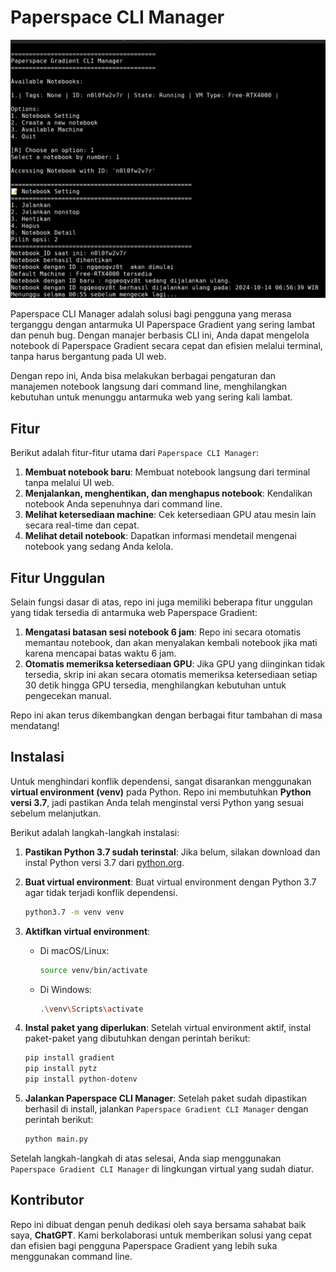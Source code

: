 # Paperspace CLI Manager
![Screenshot Project](./img/Image1.jpg)

Paperspace CLI Manager adalah solusi bagi pengguna yang merasa terganggu dengan antarmuka UI Paperspace Gradient yang sering lambat dan penuh bug. Dengan manajer berbasis CLI ini, Anda dapat mengelola notebook di Paperspace Gradient secara cepat dan efisien melalui terminal, tanpa harus bergantung pada UI web.

Dengan repo ini, Anda bisa melakukan berbagai pengaturan dan manajemen notebook langsung dari command line, menghilangkan kebutuhan untuk menunggu antarmuka web yang sering kali lambat.

## Fitur

Berikut adalah fitur-fitur utama dari `Paperspace CLI Manager`:

1. **Membuat notebook baru**: Membuat notebook langsung dari terminal tanpa melalui UI web.
2. **Menjalankan, menghentikan, dan menghapus notebook**: Kendalikan notebook Anda sepenuhnya dari command line.
3. **Melihat ketersediaan machine**: Cek ketersediaan GPU atau mesin lain secara real-time dan cepat.
4. **Melihat detail notebook**: Dapatkan informasi mendetail mengenai notebook yang sedang Anda kelola.

## Fitur Unggulan

Selain fungsi dasar di atas, repo ini juga memiliki beberapa fitur unggulan yang tidak tersedia di antarmuka web Paperspace Gradient:

1. **Mengatasi batasan sesi notebook 6 jam**: Repo ini secara otomatis memantau notebook, dan akan menyalakan kembali notebook jika mati karena mencapai batas waktu 6 jam.
2. **Otomatis memeriksa ketersediaan GPU**: Jika GPU yang diinginkan tidak tersedia, skrip ini akan secara otomatis memeriksa ketersediaan setiap 30 detik hingga GPU tersedia, menghilangkan kebutuhan untuk pengecekan manual.

Repo ini akan terus dikembangkan dengan berbagai fitur tambahan di masa mendatang!

## Instalasi

Untuk menghindari konflik dependensi, sangat disarankan menggunakan **virtual environment (venv)** pada Python. Repo ini membutuhkan **Python versi 3.7**, jadi pastikan Anda telah menginstal versi Python yang sesuai sebelum melanjutkan.

Berikut adalah langkah-langkah instalasi:

1. **Pastikan Python 3.7 sudah terinstal**:
   Jika belum, silakan download dan instal Python versi 3.7 dari [python.org](https://www.python.org/downloads/release/python-370/).

2. **Buat virtual environment**:
   Buat virtual environment dengan Python 3.7 agar tidak terjadi konflik dependensi.
   ```bash
   python3.7 -m venv venv
   ```

3. **Aktifkan virtual environment**:
   - Di macOS/Linux:
     ```bash
     source venv/bin/activate
     ```
   - Di Windows:
     ```bash
     .\venv\Scripts\activate
     ```

4. **Instal paket yang diperlukan**:
   Setelah virtual environment aktif, instal paket-paket yang dibutuhkan dengan perintah berikut:
   ```bash
   pip install gradient
   pip install pytz
   pip install python-dotenv
   ```
5. **Jalankan Paperspace CLI Manager**:
   Setelah paket sudah dipastikan berhasil di install, jalankan `Paperspace Gradient CLI Manager` dengan perintah berikut:
   ```bash
   python main.py
   ```

Setelah langkah-langkah di atas selesai, Anda siap menggunakan `Paperspace Gradient CLI Manager` di lingkungan virtual yang sudah diatur.

## Kontributor

Repo ini dibuat dengan penuh dedikasi oleh saya bersama sahabat baik saya, **ChatGPT**. Kami berkolaborasi untuk memberikan solusi yang cepat dan efisien bagi pengguna Paperspace Gradient yang lebih suka menggunakan command line.

